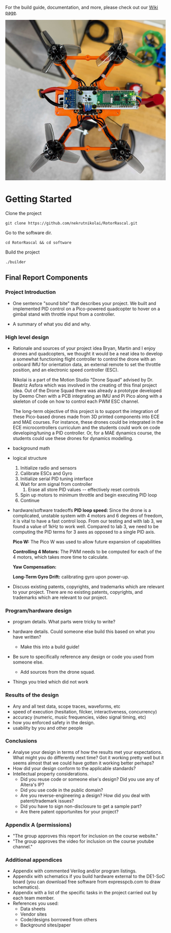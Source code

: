 For the build guide, documentation, and more, please check out our [Wiki page](https://github.com/cornellmotionstudio/JacksonDronev2/wiki).

<p align="center">
    <img width="600" alt="Drone" src="figs/drone.jpeg">
</p>

# Getting Started

Clone the project
```
git clone https://github.com/nekrutnikolai/RotorRascal.git
```

Go to the software dir.
```
cd RotorRascal && cd software
```

Build the project

```
./builder
```

## Final Report Components

### Project Introduction
- One sentence "sound bite" that describes your project.
    We built and implemented PID control on a Pico-powered quadcopter to hover on a gimbal stand with throttle input from a controller. 

- A summary of what you did and why.
    

### High level design

- Rationale and sources of your project idea
    Bryan, Martin and I enjoy drones and quadcopters, we thought it would be a neat idea to develop a somewhat functioning flight controller to control the drone with an onboard IMU for orientation data, an external remote to set the throttle position, and an electronic speed controller (ESC). 
    
    Nikolai is a part of the Motion Studio "Drone Squad" advised by Dr. Beatriz Asfora which was involved in the creating of this final project idea. Out of the Drone Squad there was already a prototype developed by Deemo Chen with a PCB integrating an IMU and Pi Pico along with a skeleton of code on how to control each PWM ESC channel.

    The long-term objective of this project is to support the integration of these Pico-based drones made from 3D printed components into ECE and MAE courses. For instance, these drones could be integrated in the ECE microcontrollers curriculum and the students could work on code developing/tuning a PID controller. Or, for a MAE dynamics course, the students could use these drones for dynamics modelling.

- background math
    

- logical structure
    1. Initialize radio and sensors
    2. Calibrate ESCs and Gyro
    3. Initialize serial PID tuning interface
    4. Wait for arm signal from controller
        1. Erase all store PID values -- effectively reset controls
    5. Spin up motors to minimum throttle and begin executing PID loop
    6. Continue 

- hardware/software tradeoffs
    **PID loop speed:** Since the drone is a complicated, unstable system with 4 motors and 6 degrees of freedom, it is vital to have a fast control loop. From our testing and with lab 3, we found a value of 1kHz to work well. Compared to lab 3, we need to be computing the PID terms for 3 axes as opposed to a single PID axis. 

    **Pico W:** The Pico W was used to allow future expansion of capabilities

    **Controlling 4 Motors:** The PWM needs to be computed for each of the 4 motors, which takes more time to calculate.

    **Yaw Compensation:**

    **Long-Term Gyro Drift:** calibrating gyro upon power-up. 

- Discuss existing patents, copyrights, and trademarks which are relevant to your project.
    There are no existing patents, copyrights, and trademarks which are relevant to our project.

### Program/hardware design
- program details. What parts were tricky to write?

- hardware details. Could someone else build this based on what you have written?
    - Make this into a build guide!
- Be sure to specifically reference any design or code you used from someone else.
    - Add sources from the drone squad. 
- Things you tried which did not work

### Results of the design
- Any and all test data, scope traces, waveforms, etc
- speed of execution (hesitation, filcker, interactiveness, concurrency)
- accuracy (numeric, music frequencies, video signal timing, etc)
- how you enforced safety in the design.
- usability by you and other people

### Conclusions
- Analyse your design in terms of how the results met your expectations. What might you do differently next time?
    Got it working pretty well but it seems almost that we could have gotten it working better perhaps?
- How did your design conform to the applicable standards?
- Intellectual property considerations.
    - Did you reuse code or someone else's design? Did you use any of Altera's IP?
    - Did you use code in the public domain?
    - Are you reverse-engineering a design? How did you deal with patent/trademark issues?
    - Did you have to sign non-disclosure to get a sample part?
    - Are there patent opportunites for your project?

### Appendix A (permissions)
- "The group approves this report for inclusion on the course website."
- "The group approves the video for inclusion on the course youtube channel."

### Additional appendices
- Appendix with commented Verilog and/or program listings.
- Appendix with schematics if you build hardware external to the DE1-SoC board (you can download free software from expresspcb.com to draw schematics).
- Appendix with a list of the specific tasks in the project carried out by each team member.
- References you used:
    - Data sheets
    - Vendor sites
    - Code/designs borrowed from others
    - Background sites/paper 
